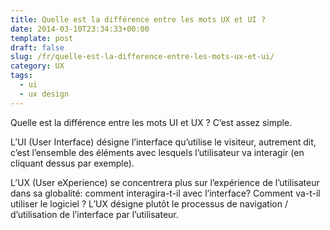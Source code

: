 ```yaml
---
title: Quelle est la différence entre les mots UX et UI ?
date: 2014-03-10T23:34:33+00:00
template: post
draft: false
slug: /fr/quelle-est-la-difference-entre-les-mots-ux-et-ui/
category: UX
tags:
  - ui
  - ux design
---
```


Quelle est la différence entre les mots UI et UX ? C&rsquo;est assez simple.

L&rsquo;UI (User Interface) désigne l&rsquo;interface qu&rsquo;utilise le visiteur, autrement dit, c&rsquo;est l&rsquo;ensemble des éléments avec lesquels l&rsquo;utilisateur va interagir (en cliquant dessus par exemple).

L&rsquo;UX (User eXperience) se concentrera plus sur l&rsquo;expérience de l&rsquo;utilisateur dans sa globalité: comment interagira-t-il avec l&rsquo;interface? Comment va-t-il utiliser le logiciel ? L&rsquo;UX désigne plutôt le processus de navigation / d&rsquo;utilisation de l&rsquo;interface par l&rsquo;utilisateur.

